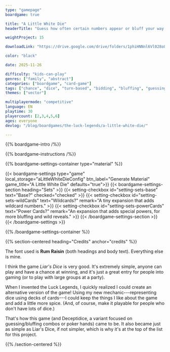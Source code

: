 ```yaml
---
type: "gamepage"
boardgame: true

title: "A Little White Die"
headerTitle: "Guess how often certain numbers appear or bluff your way through it. A variant on Liar's Dice using cards."

weightProject: 15

downloadLink: "https://drive.google.com/drive/folders/1phiHNNnl6Vl028o8I-Fmm7l3xZTXoUK9"

color: "black"

date: 2025-11-26

difficulty: "kids-can-play"
genres: ["family", "abstract"]
categories: ["boardgame", "card-game"]
tags: ["chance", "dice", "turn-based", "bidding", "bluffing", "guessing", "numbers", "fast-paced", "single-loser"]
themes: ["vector"]

multiplayermode: "competitive"
language: EN
playtime: 30
playercount: [2,3,4,5,6]
ages: everyone
devlog: "/blog/boardgames/the-luck-legends/a-little-white-die/"

---
```


{{% boardgame-intro /%}}

{{% boardgame-instructions /%}}

{{% boardgame-settings-container type="material" %}}

{{< boardgame-settings type="game" local_storage="aLittleWhiteDieConfig" btn_label="Generate Material" game_title="A Little White Die" defaults="true">}}
  {{< boardgame-settings-section heading="Sets" >}}
    {{< setting-checkbox id="setting-sets-base" text="Base?" checked="checked" >}}
    {{< setting-checkbox id="setting-sets-wildCards" text="Wildcards?" remark="A tiny expansion that adds wildcard numbers." >}}
    {{< setting-checkbox id="setting-sets-powerCards" text="Power Cards?" remark="An expansion that adds special powers, for more bluffing and wild reveals." >}}
  {{< /boardgame-settings-section >}}
{{< /boardgame-settings >}}

{{% /boardgame-settings-container %}}

{{% section-centered heading="Credits" anchor="credits" %}}

The font used is **Rum Raisin** (both headings and body text). Everything else is mine.

I think the game _Liar's Dice_ is very good. It's extremely simple, anyone can play and have a chance at winning, and it's just a great entry for people into gaming (or to play with large groups at a party).

When I invented the Luck Legends, I quickly realized I could create an alternative version of the game! Using my new mechanic---representing dice using decks of cards---I could keep the things I like about the game and add a little more spice. (And, of course, make it playable for people who don't have lots of dice.)

That's how this game (and Deceptidice, a variant focused on guessing/bluffing combos or poker hands) came to be. It also became just as simple as Liar's Dice, if not simpler, which is why it's at the top of the list for this project.

{{% /section-centered %}}